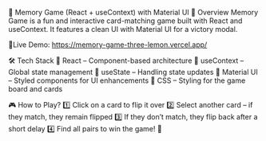 🚀 Memory Game (React + useContext) with Material UI
🎯 Overview
Memory Game is a fun and interactive card-matching game built with React and useContext. It features a clean UI with Material UI for a victory modal.

🚀Live Demo: https://memory-game-three-lemon.vercel.app/

🛠 Tech Stack
🔹 React – Component-based architecture
🔹 useContext – Global state management
🔹 useState – Handling state updates
🔹 Material UI – Styled components for UI enhancements
🔹 CSS – Styling for the game board and cards

🎮 How to Play?
1️⃣ Click on a card to flip it over
2️⃣ Select another card – if they match, they remain flipped
3️⃣ If they don’t match, they flip back after a short delay
4️⃣ Find all pairs to win the game! 🎉
